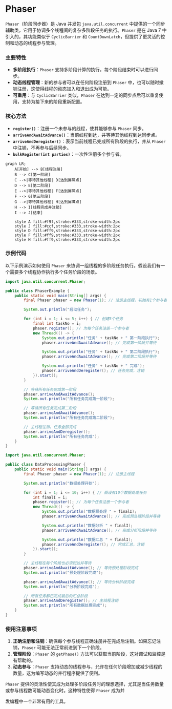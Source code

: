 # Phaser
`Phaser`（阶段同步器）是 Java 并发包 `java.util.concurrent` 中提供的一个同步辅助类，它用于协调多个线程间的复杂多阶段任务的执行。`Phaser` 是在 Java 7 中引入的，其功能类似于 `CyclicBarrier` 和 `CountDownLatch`，但提供了更灵活的控制和动态的线程参与管理。

### 主要特性

- **多阶段执行**：`Phaser` 支持多阶段计算的执行，每个阶段结束时可以进行同步。
- **动态线程管理**：新的参与者可以在任何阶段注册到 `Phaser` 中，也可以随时撤销注册，这使得线程的动态加入和退出成为可能。
- **可重用**：与 `CyclicBarrier` 类似，`Phaser` 在达到一定的同步点后可以重复使用，支持为接下来的阶段重新配置。

### 核心方法

- **`register()`**：注册一个未参与的线程，使其能够参与 `Phaser` 同步。
- **`arriveAndAwaitAdvance()`**：当前线程到达，并等待其他线程到达同步点。
- **`arriveAndDeregister()`**：表示当前线程已完成所有阶段的执行，并从 `Phaser` 中注销，不再参与后续同步。
- **`bulkRegister(int parties)`**：一次性注册多个参与者。
```mermaid
graph LR;
    A[开始] --> B[线程注册]
    B --> C[第一阶段]
    C -->|等待其他线程| D[达到屏障点]
    D --> E[第二阶段]
    E -->|等待其他线程| F[达到屏障点]
    F --> G[第三阶段]
    G -->|等待其他线程| H[达到屏障点]
    H --> I[线程完成并注销]
    I --> J[结束]

    style A fill:#f9f,stroke:#333,stroke-width:2px
    style J fill:#ccf,stroke:#333,stroke-width:2px
    style D fill:#ff9,stroke:#333,stroke-width:2px
    style F fill:#ff9,stroke:#333,stroke-width:2px
    style H fill:#ff9,stroke:#333,stroke-width:2px

```

### 示例代码

以下示例演示如何使用 `Phaser` 来协调一组线程的多阶段任务执行。假设我们有一个需要多个线程协作执行多个任务阶段的场景。

```java
import java.util.concurrent.Phaser;

public class PhaserExample {
    public static void main(String[] args) {
        final Phaser phaser = new Phaser(1); // 注册主线程，初始有1个参与者

        System.out.println("启动任务");

        for (int i = 1; i <= 5; i++) { // 创建5个任务
            final int taskNo = i;
            phaser.register(); // 为每个任务注册一个参与者
            new Thread(() -> {
                System.out.println("任务" + taskNo + " 第一阶段执行");
                phaser.arriveAndAwaitAdvance(); // 完成第一阶段并等待

                System.out.println("任务" + taskNo + " 第二阶段执行");
                phaser.arriveAndAwaitAdvance(); // 完成第二阶段并等待

                System.out.println("任务" + taskNo + " 完成");
                phaser.arriveAndDeregister(); // 任务完成，注销
            }).start();
        }

        // 等待所有任务完成第一阶段
        phaser.arriveAndAwaitAdvance();
        System.out.println("所有任务完成第一阶段");

        // 等待所有任务完成第二阶段
        phaser.arriveAndAwaitAdvance();
        System.out.println("所有任务完成第二阶段");

        // 主线程注销，任务全部完成
        phaser.arriveAndDeregister();
        System.out.println("所有任务完成");
    }
}
```
```java
import java.util.concurrent.Phaser;

public class DataProcessingPhaser {
    public static void main(String[] args) {
        final Phaser phaser = new Phaser(1); // 注册主线程

        System.out.println("数据处理开始");

        for (int i = 1; i <= 10; i++) { // 假设有10个数据处理任务
            int finalI = i;
            phaser.register(); // 为每个任务注册一个参与者
            new Thread(() -> {
                System.out.println("数据预处理 " + finalI);
                phaser.arriveAndAwaitAdvance(); // 完成预处理阶段并等待

                System.out.println("数据分析 " + finalI);
                phaser.arriveAndAwaitAdvance(); // 完成分析阶段并等待

                System.out.println("数据汇总 " + finalI);
                phaser.arriveAndDeregister(); // 完成汇总，注销
            }).start();
        }

        // 主线程在每个阶段也必须到达并等待
        phaser.arriveAndAwaitAdvance(); // 等待预处理阶段完成
        System.out.println("预处理阶段完成");

        phaser.arriveAndAwaitAdvance(); // 等待分析阶段完成
        System.out.println("分析阶段完成");

        // 所有任务都已完成最后的汇总阶段
        phaser.arriveAndDeregister(); // 主线程注销
        System.out.println("所有数据处理完成");
    }
}

```

### 使用注意事项

1. **正确注册和注销**：确保每个参与线程正确注册并在完成后注销。如果忘记注销，`Phaser` 可能无法正常前进到下一个阶段。
2. **管理阶段**：`Phaser` 的 `getPhase()` 方法可以获取当前阶段，这对调试和监控是有帮助的。
3. **动态参与**：`Phaser` 支持动态的线程参与，允许在任何阶段增加或减少线程的数量，这为编写动态的并行程序提供了便利。

`Phaser` 提供的灵活性使其成为处理多阶段任务时的理想选择，尤其是当任务数量或参与线程数可能动态变化时。这种特性使得 `Phaser` 成为并

发编程中一个非常有用的工具。